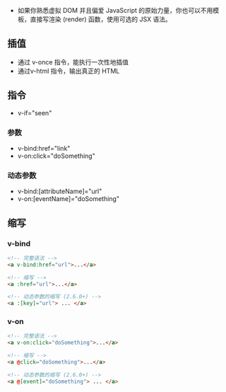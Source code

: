 
- 如果你熟悉虚拟 DOM 并且偏爱 JavaScript 的原始力量，你也可以不用模板，直接写渲染 (render) 函数，使用可选的 JSX 语法。

## 插值
- 通过 v-once 指令，能执行一次性地插值
- 通过v-html 指令，输出真正的 HTML

## 指令
- v-if="seen"
### 参数
- v-bind:href="link"
- v-on:click="doSomething"
### 动态参数
- v-bind:[attributeName]="url"
- v-on:[eventName]="doSomething"

## 缩写
### v-bind
```html
<!-- 完整语法 -->
<a v-bind:href="url">...</a>

<!-- 缩写 -->
<a :href="url">...</a>

<!-- 动态参数的缩写 (2.6.0+) -->
<a :[key]="url"> ... </a>
```
### v-on
```html
<!-- 完整语法 -->
<a v-on:click="doSomething">...</a>

<!-- 缩写 -->
<a @click="doSomething">...</a>

<!-- 动态参数的缩写 (2.6.0+) -->
<a @[event]="doSomething"> ... </a>
```